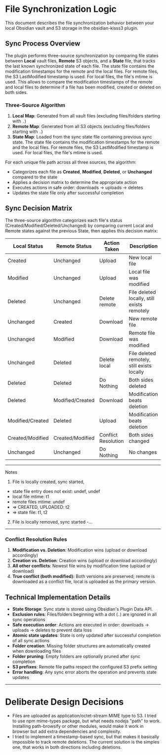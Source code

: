 # File Synchronization Logic

This document describes the file synchronization behavior between your local Obsidian vault and S3 storage in the obsidian-kisss3 plugin.

## Sync Process Overview

The plugin performs three-source synchronization by comparing file states between **Local** vault files, **Remote** S3 objects, and a **State** file, that tracks the last known synchronized state of each file. The state file contains the modification timestamps for the remote and the local files. For remote files, the S3 LastModified timestamp is used. For local files, the file's mtime is used. This allows to compare the modification timestamps of the remote and local files to determine if a file has been modified, created or deleted on both sides.

### Three-Source Algorithm

1. **Local Map**: Generated from all vault files (excluding files/folders starting with `.`)
2. **Remote Map**: Generated from all S3 objects (excluding files/folders starting with `.`)
3. **State Map**: Loaded from the sync state file containing previous sync state. The state file contains the modification timestamps for the remote and the local files. For remote files, the S3 LastModified timestamp is used. For local files, the file's mtime is used.

For each unique file path across all three sources, the algorithm:
- Categorizes each file as **Created**, **Modified**, **Deleted**, or **Unchanged** compared to the state
- Applies a decision matrix to determine the appropriate action
- Executes actions in safe order: downloads → uploads → deletes
- Updates the state file only after successful completion

## Sync Decision Matrix

The three-source algorithm categorizes each file's status (Created/Modified/Deleted/Unchanged) by comparing current Local and Remote states against the previous State, then applies this decision matrix:

| Local Status      | Remote Status      | Action Taken         | Description                                      |
|-------------------|-------------------|----------------------|--------------------------------------------------|
| Created           | Unchanged         | Upload               | New local file                                   |
| Modified          | Unchanged         | Upload               | Local file was modified                          |
| Deleted           | Unchanged         | Delete remote        | File deleted locally, still exists remotely      |
| Unchanged         | Created           | Download             | New remote file                                  |
| Unchanged         | Modified          | Download             | Remote file was modified                         |
| Unchanged         | Deleted           | Delete local         | File deleted remotely, still exists locally      |
| Deleted           | Deleted           | Do Nothing           | Both sides deleted                               |
| Deleted           | Modified/Created  | Download             | Modification beats deletion                      |
| Modified/Created  | Deleted           | Upload               | Modification beats deletion                      |
| Created/Modified  | Created/Modified  | Conflict Resolution  | Both sides changed                               |
| Unchanged         | Unchanged         | Do Nothing           | No changes                                       |


-----

Notes

1. File is locally created, sync started, 
- state file entry does not exist: undef, undef
- local file mtime: t1
- remote files mtime: undef
- => CREATED, UPLOADED: t2
- => state file: t1, t2

2. File is locally removed, sync started 
-...

------



### Conflict Resolution Rules

1. **Modification vs. Deletion**: Modification wins (upload or download accordingly)
2. **Creation vs. Deletion**: Creation wins (upload or download accordingly)
3. **All other conflicts**: Newest file wins by modification time (upload or download)
4. **True conflict (both modified):** Both versions are preserved; remote is downloaded as a conflict file, local is uploaded as the primary version.


## Technical Implementation Details

- **State Storage**: Sync state is stored using Obsidian's Plugin Data API.
- **Exclusion rules**: Files/folders beginning with a dot (`.`) are ignored in all sync operations
- **Safe execution order**: Actions are executed in order: downloads → uploads → deletes to prevent data loss
- **Atomic state updates**: State is only updated after successful completion of all sync actions
- **Folder creation**: Missing folder structures are automatically created when downloading files
- **Folder pruning**: Empty folders are optionally pruned after sync completion
- **S3 prefixes**: Remote file paths respect the configured S3 prefix setting
- **Error handling**: Any sync error aborts the operation and prevents state updates


-----

# Deliberate Design Decisions

* Files are uploaded as application/octet-stream MIME type to S3. I tried to use npm mime-types package, but what needs nodejs "path" to work.
Installing path-browsify or other modules, would make it work in browser but add extra dependencies and complexity.
* I tried to implement a timestamp-based sync, but that makes it basically impossible to track remote deletions. The current solution is the
simples one, that works in both directions including deletions.
